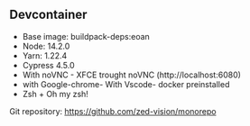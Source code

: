 ## Devcontainer

- Base image: buildpack-deps:eoan
- Node: 14.2.0
- Yarn: 1.22.4
- Cypress 4.5.0
- With noVNC - XFCE trought noVNC (http://localhost:6080)
- with Google-chrome- With Vscode- docker preinstalled
- Zsh + Oh my zsh!

Git repository: https://github.com/zed-vision/monorepo
